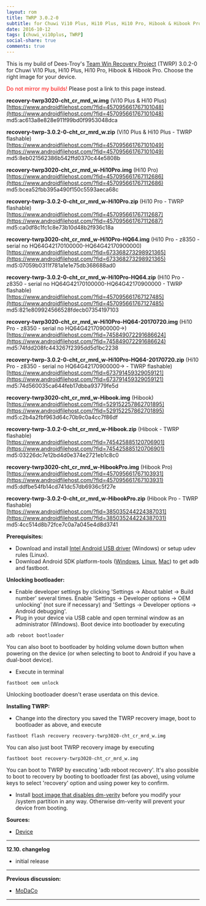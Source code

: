 ```yaml
---
layout: rom
title: TWRP 3.0.2-0
subtitle: for Chuwi Vi10 Plus, Hi10 Plus, Hi10 Pro, Hibook & Hibook Pro
date: 2016-10-12
tags: [chuwi_vi10plus, TWRP]
social-share: true
comments: true
---
```


This is my build of Dees-Troy's [Team Win Recovery Project](http://teamw.in/project/twrp2/) (TWRP) 3.0.2-0 for Chuwi Vi10 Plus, Hi10 Plus, Hi10 Pro, Hibook & Hibook Pro. Choose the right image for your device.

<span style="color:#FF0000;">Do not mirror my builds!</span> Please post a link to this page instead.

**recovery-twrp3020-cht_cr_mrd_w.img** (Vi10 Plus & Hi10 Plus)  
[https://www.androidfilehost.com/?fid=457095661767101048](https://www.androidfilehost.com/?fid=457095661767101048)  
md5:ac613a8e828e911f99bd0f9953048dca

**recovery-twrp-3.0.2-0-cht_cr_mrd_w.zip** (Vi10 Plus & Hi10 Plus - TWRP flashable)  
[https://www.androidfilehost.com/?fid=457095661767101049](https://www.androidfilehost.com/?fid=457095661767101049)  
md5:8eb021562386b542ffd0370c44e5808b

**recovery-twrp3020-cht_cr_mrd_w-Hi10Pro.img** (Hi10 Pro)  
[https://www.androidfilehost.com/?fid=457095661767112686](https://www.androidfilehost.com/?fid=457095661767112686)  
md5:bcea52fbb395a490f150c5593aeca68c

**recovery-twrp-3.0.2-0-cht_cr_mrd_w-Hi10Pro.zip** (Hi10 Pro - TWRP flashable)  
[https://www.androidfilehost.com/?fid=457095661767112687](https://www.androidfilehost.com/?fid=457095661767112687)  
md5:ca0df8c1fc1c8e73b10d48b2f936c18a

**recovery-twrp3020-cht_cr_mrd_w-Hi10Pro-HQ64.img** (Hi10 Pro - z8350 - serial no HQ64G42170100000-HQ64G42170900000)  
[https://www.androidfilehost.com/?fid=673368273298921365](https://www.androidfilehost.com/?fid=673368273298921365)  
md5:07059b0311f781a1e1e75db368688ad0

**recovery-twrp-3.0.2-0-cht_cr_mrd_w-Hi10Pro-HQ64.zip** (Hi10 Pro - z8350 - serial no HQ64G42170100000-HQ64G42170900000 - TWRP flashable)  
[https://www.androidfilehost.com/?fid=457095661767127485](https://www.androidfilehost.com/?fid=457095661767127485)  
md5:821e809924566528fdecb07354197103

**recovery-twrp3020-cht_cr_mrd_w-Hi10Pro-HQ64-20170720.img** (Hi10 Pro - z8350 - serial no HQ64G42170900000->)  
[https://www.androidfilehost.com/?fid=745849072291686624](https://www.androidfilehost.com/?fid=745849072291686624)  
md5:74fdd208fc443267f2395dd5d1bc2238

**recovery-twrp-3.0.2-0-cht_cr_mrd_w-Hi10Pro-HQ64-20170720.zip** (Hi10 Pro - z8350 - serial no HQ64G42170900000-> - TWRP flashable)  
[https://www.androidfilehost.com/?fid=673791459329059121](https://www.androidfilehost.com/?fid=673791459329059121)  
md5:74d560035ca644feb17dbba93779fe5d

**recovery-twrp3020-cht_cr_mrd_w-Hibook.img** (Hibook)  
[https://www.androidfilehost.com/?fid=529152257862701895](https://www.androidfilehost.com/?fid=529152257862701895)  
md5:c2b4a2fbf963d64c70b9c0a4cc7f86df

**recovery-twrp-3.0.2-0-cht_cr_mrd_w-Hibook.zip** (Hibook - TWRP flashable)  
[https://www.androidfilehost.com/?fid=745425885120706901](https://www.androidfilehost.com/?fid=745425885120706901)  
md5:03226dc7e12bd4d0e374e2721eb1c8c0

**recovery-twrp3020-cht_cr_mrd_w-HibookPro.img** (Hibook Pro)  
[https://www.androidfilehost.com/?fid=457095661767103931](https://www.androidfilehost.com/?fid=457095661767103931)  
md5:ddfbe54fb14cd741dc57db6936c5f27e

**recovery-twrp-3.0.2-0-cht_cr_mrd_w-HibookPro.zip** (Hibook Pro - TWRP flashable)  
[https://www.androidfilehost.com/?fid=385035244224387031](https://www.androidfilehost.com/?fid=385035244224387031)  
md5:4cc514d8b72fce7c0a7a045e4d8d3741

**Prerequisites:**

- Download and install [Intel Android USB driver](https://software.intel.com/en-us/android/articles/intel-usb-driver-for-android-devices) (Windows) or setup udev rules (Linux).
- Download Android SDK platform-tools ([Windows](https://dl.google.com/android/repository/platform-tools-latest-windows.zip), [Linux](https://dl.google.com/android/repository/platform-tools-latest-linux.zip), [Mac](https://dl.google.com/android/repository/platform-tools-latest-darwin.zip)) to get adb and fastboot.

**Unlocking bootloader:**

- Enable developer settings by clicking 'Settings -> About tablet -> Build number' several times. Enable 'Settings -> Developer options -> OEM unlocking' (not sure if necessary) and 'Settings -> Developer options -> Android debugging'.
- Plug in your device via USB cable and open terminal window as an administrator (Windows). Boot device into bootloader by executing

```
adb reboot bootloader
```

You can also boot to bootloader by holding volume down button when powering on the device (or when selecting to boot to Android if you have a dual-boot device).

- Execute in terminal

```
fastboot oem unlock
```

Unlocking bootloader doesn't erase userdata on this device.

**Installing TWRP:**

- Change into the directory you saved the TWRP recovery image, boot to bootloader as above, and execute

```
fastboot flash recovery recovery-twrp3020-cht_cr_mrd_w.img
```

You can also just boot TWRP recovery image by executing

```
fastboot boot recovery-twrp3020-cht_cr_mrd_w.img
```

You can boot to TWRP by executing 'adb reboot recovery'. It's also possible to boot to recovery by booting to bootloader first (as above), using volume keys to select 'recovery' option and using power key to confirm.

- Install [boot image that disables dm-verity](/devices/chuwi_vi10plus/stock-disable-dmverity) before you modify your /system partition in any way. Otherwise dm-verity will prevent your device from booting.

**Sources:**

- [Device](https://github.com/CM-CHT/android_device_intel_chuwi_vi10plus/tree/android-5.1)

----

**12.10. changelog**

- initial release

----

**Previous discussion:**

- [MoDaCo](http://www.modaco.com/forums/topic/377883-twrp-3020/)

----
